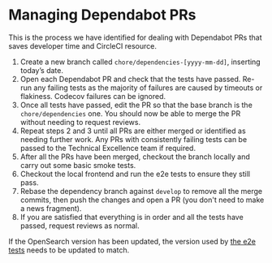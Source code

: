# Managing Dependabot PRs

This is the process we have identified for dealing with Dependabot PRs that saves developer time and CircleCI resource.

1. Create a new branch called `chore/dependencies-[yyyy-mm-dd]`, inserting today’s date.
2. Open each Dependabot PR and check that the tests have passed. Re-run any failing tests as the majority of failures are caused by timeouts or flakiness. Codecov failures can be ignored.
3. Once all tests have passed, edit the PR so that the base branch is the `chore/dependencies` one. You should now be able to merge the PR without needing to request reviews.
4. Repeat steps 2 and 3 until all PRs are either merged or identified as needing further work. Any PRs with consistently failing tests can be passed to the Technical Excellence team if required.
5. After all the PRs have been merged, checkout the branch locally and carry out some basic smoke tests.
6. Checkout the local frontend and run the e2e tests to ensure they still pass.
7. Rebase the dependency branch against `develop` to remove all the merge commits, then push the changes and open a PR (you don't need to make a news fragment).
8. If you are satisfied that everything is in order and all the tests have passed, request reviews as normal.

If the OpenSearch version has been updated, the version used by [the e2e tests](https://github.com/uktrade/data-hub-frontend/blob/master/docker-compose.e2e.backend.yml#L48) needs to be updated to match.
